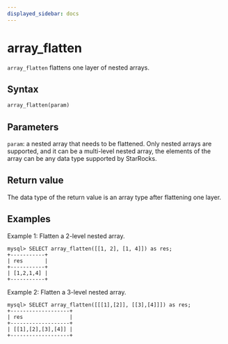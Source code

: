```yaml
---
displayed_sidebar: docs
---
```


# array_flatten

`array_flatten` flattens one layer of nested arrays.

## Syntax

```Haskell
array_flatten(param)
```

## Parameters

`param`: a nested array that needs to be flattened. Only nested arrays are supported, and it can be a multi-level nested array, the elements of the array can be any data type supported by StarRocks.

## Return value

The data type of the return value is an array type after flattening one layer.

## Examples

Example 1: Flatten a 2-level nested array.

```plaintext
mysql> SELECT array_flatten([[1, 2], [1, 4]]) as res;
+-----------+
| res       |
+-----------+
| [1,2,1,4] |
+-----------+
```

Example 2: Flatten a 3-level nested array.

```plaintext
mysql> SELECT array_flatten([[[1],[2]], [[3],[4]]]) as res;
+-------------------+
| res               |
+-------------------+
| [[1],[2],[3],[4]] |
+-------------------+
```
